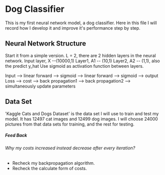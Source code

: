 # Dog Classifier

This is my first neural network model, a dog classifier. Here in this file I will record how I develop it and improve it's performance step by step.



## Neural Network Structure
Start it from a simple version.
L = 2, there are 2 hidden layers in the neural network.
Input layer, X --(10000,1)
Layer1, A1 -- (10,1)
Layer2, A2 -- (1,1), also the predict y_hat
Use sigmoid as activation function between layers.

Input --> linear forward --> sigmoid --> linear forward --> sigmoid --> output
Loss --> cost --> back propagation1 --> back propagation2 --> simultaneously update parameters

## Data Set
'Kaggle Cats and Dogs Dataset' is the data set I will use to train and test my model. It has 12497 cat images and 12499 dog images.
    I will choose 24000 pictures from that data sets for training, and the rest for testing.  

##### Feed Back

###### Why my costs increased instead decrease after every iteration?

- Recheck my backpropagation algorithm.
- Recheck the calculate form of costs.



